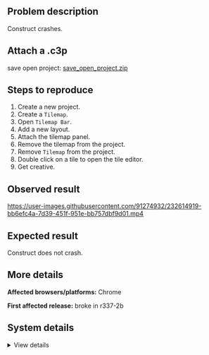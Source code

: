 ## Problem description

Construct crashes.

## Attach a .c3p

save open project: [save_open_project.zip](https://github.com/WilsonPercival/WilsonPercival/files/11255992/save_open_project.zip)

## Steps to reproduce

1. Create a new project.
2. Create a `Tilemap`.
3. Open `Tilemap Bar`.
4. Add a new layout.
5. Attach the tilemap panel.
6. Remove the tilemap from the project.
7. Remove `Tilemap` from the project.
8. Double click on a tile to open the tile editor.
9. Get creative.

## Observed result

https://user-images.githubusercontent.com/91274932/232614919-bb6efc4a-7d39-451f-951e-bb757dbf9d01.mp4

## Expected result

Construct does not crash.

## More details



**Affected browsers/platforms:** Chrome

**First affected release:** broke in r337-2b

## System details

<details><summary>View details</summary>

Error report information
Type: unhandled rejection
Reason: Error: animation frame has no content @ Error: animation frame has no content at d.yI (https://editor.construct.net/r337-2/projectResources.js:777:341) at d.la (https://editor.construct.net/r337-2/projectResources.js:786:6) at d.la (https://editor.construct.net/r337-2/projectResources.js:709:376) at new $Xa.tm (https://editor.construct.net/r337-2/projectResources.js:1896:427) at dz (https://editor.construct.net/r337-2/projectResources.js:329:427) at MJa (https://editor.construct.net/r337-2/projectResources.js:330:32) at Array. (https://editor.construct.net/r337-2/projectResources.js:414:237) at Hx.g.K.Rb.dispatchEvent (https://editor.construct.net/r337-2/main.js:1236:42) at Array. (https://editor.construct.net/r337-2/projectResources.js:2174:295) at S1a.cWa.dispatchEvent (https://editor.construct.net/r337-2/main.js:1236:42)
Stack: Error: animation frame has no content at d.yI (https://editor.construct.net/r337-2/projectResources.js:777:341) at d.la (https://editor.construct.net/r337-2/projectResources.js:786:6) at d.la (https://editor.construct.net/r337-2/projectResources.js:709:376) at new $Xa.tm (https://editor.construct.net/r337-2/projectResources.js:1896:427) at dz (https://editor.construct.net/r337-2/projectResources.js:329:427) at MJa (https://editor.construct.net/r337-2/projectResources.js:330:32) at Array. (https://editor.construct.net/r337-2/projectResources.js:414:237) at Hx.g.K.Rb.dispatchEvent (https://editor.construct.net/r337-2/main.js:1236:42) at Array. (https://editor.construct.net/r337-2/projectResources.js:2174:295) at S1a.cWa.dispatchEvent (https://editor.construct.net/r337-2/main.js:1236:42)
Construct version: r337.2
URL: https://editor.construct.net/r337-2/
Date: Tue Apr 18 2023 00:14:51 GMT+0300 (Восточная Европа, летнее время)
Uptime: 242.8 s

Platform information
Product: Construct 3 r337.2 (beta)
Browser: Chrome 109.0.5414.120
Browser engine: Chromium
Context: browser
Operating system: Windows NT 0.1.0
Device type: desktop
Device pixel ratio: 1
Logical CPU cores: 2
Approx. device memory: 4 GB
User agent: Mozilla/5.0 (Windows NT 10.0; Win64; x64) AppleWebKit/537.36 (KHTML, like Gecko) Chrome/109.0.0.0 Safari/537.36
Language setting: en-US

WebGL information
Version string: WebGL 2.0 (OpenGL ES 3.0 Chromium)
Numeric version: 2
Supports NPOT textures: yes
Supports GPU profiling: no
Supports highp precision: yes
Vendor: Google Inc. (Google)
Renderer: ANGLE (Google, Vulkan 1.3.0 (SwiftShader Device (Subzero) (0x0000C0DE)), SwiftShader driver)
Major performance caveat: yes
Maximum texture size: 8192
Point size range: 1 to 1023
Extensions: EXT_color_buffer_float, EXT_color_buffer_half_float, EXT_float_blend, EXT_texture_compression_bptc, EXT_texture_compression_rgtc, EXT_texture_filter_anisotropic, OES_draw_buffers_indexed, OES_texture_float_linear, WEBGL_compressed_texture_astc, WEBGL_compressed_texture_etc, WEBGL_compressed_texture_etc1, WEBGL_compressed_texture_s3tc, WEBGL_compressed_texture_s3tc_srgb, WEBGL_debug_renderer_info, WEBGL_lose_context, WEBGL_multi_draw, OVR_multiview2

</details>
